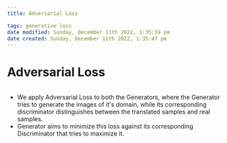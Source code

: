 ```yaml
---
title: Adversarial Loss

tags: generative loss
date modified: Sunday, December 11th 2022, 1:35:59 pm
date created: Sunday, December 11th 2022, 1:35:47 pm
---
```


# Adversarial Loss
```toc
```
- We apply Adversarial Loss to both the Generators, where the Generator tries to generate the images of it's domain, while its corresponding discriminator distinguishes between the translated samples and real samples.
- Generator aims to minimize this loss against its corresponding Discriminator that tries to maximize it.



